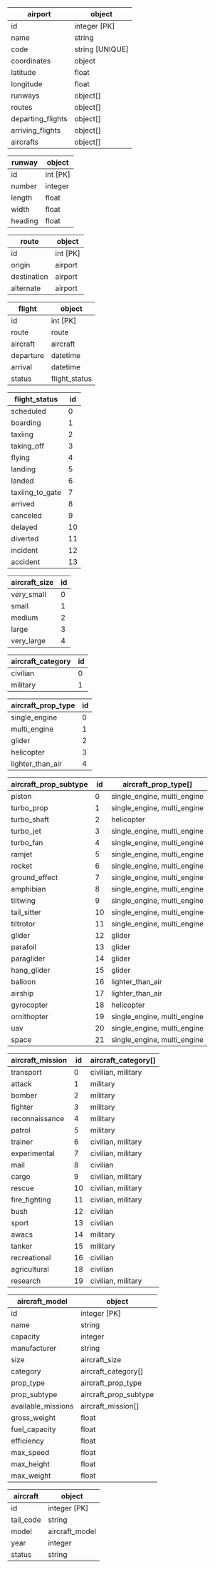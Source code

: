 | airport | object |
| --- | --- |
| id | integer [PK] |
| name | string |
| code | string [UNIQUE] |
| coordinates | object |
| latitude | float |
| longitude | float |
| runways | object[] |
| routes | object[] |
| departing_flights | object[] |
| arriving_flights | object[] |
| aircrafts | object[] |

| runway | object |
| --- | --- |
| id | int [PK] |
| number | integer |
| length | float |
| width | float |
| heading | float |

| route | object |
| --- | --- |
| id | int [PK] |
| origin | airport |
| destination | airport |
| alternate | airport |

| flight | object |
| --- | --- |
| id | int [PK] |
| route | route |
| aircraft | aircraft |
| departure | datetime |
| arrival | datetime |
| status | flight_status |

| flight_status | id |
| --- | --- |
| scheduled | 0 |
| boarding | 1 |
| taxiing | 2 |
| taking_off | 3 |
| flying | 4 |
| landing | 5 |
| landed | 6 |
| taxiing_to_gate | 7 |
| arrived | 8 |
| canceled | 9 |
| delayed | 10 |
| diverted | 11 |
| incident | 12 |
| accident | 13 |

| aircraft_size | id |
| --- | --- |
| very_small | 0 |
| small | 1 |
| medium | 2 |
| large | 3 |
| very_large | 4 |

| aircraft_category | id |
| --- | --- |
| civilian | 0 |
| military | 1 |

| aircraft_prop_type | id |
| --- | --- |
| single_engine | 0 |
| multi_engine | 1 |
| glider | 2 |
| helicopter | 3 |
| lighter_than_air | 4 |

| aircraft_prop_subtype | id | aircraft_prop_type[] |
| --- | --- | --- |
| piston | 0 | single_engine, multi_engine |
| turbo_prop | 1 | single_engine, multi_engine |
| turbo_shaft | 2 | helicopter |
| turbo_jet | 3 | single_engine, multi_engine |
| turbo_fan | 4 | single_engine, multi_engine |
| ramjet | 5 | single_engine, multi_engine |
| rocket | 6 | single_engine, multi_engine |
| ground_effect | 7 | single_engine, multi_engine |
| amphibian | 8 | single_engine, multi_engine |
| tiltwing | 9 | single_engine, multi_engine |
| tail_sitter | 10 | single_engine, multi_engine |
| tiltrotor | 11 | single_engine, multi_engine |
| glider | 12 | glider |
| parafoil | 13 | glider |
| paraglider | 14 | glider |
| hang_glider | 15 | glider |
| balloon | 16 | lighter_than_air |
| airship | 17 | lighter_than_air |
| gyrocopter | 18 | helicopter |
| ornithopter | 19 | single_engine, multi_engine |
| uav | 20 | single_engine, multi_engine
| space | 21 | single_engine, multi_engine |

| aircraft_mission | id | aircraft_category[] |
| --- | --- | --- |
| transport | 0 | civilian, military |
| attack | 1 | military |
| bomber | 2 | military |
| fighter | 3 | military |
| reconnaissance | 4 | military |
| patrol | 5 | military |
| trainer | 6 | civilian, military |
| experimental | 7 | civilian, military |
| mail | 8 | civilian |
| cargo | 9 | civilian, military |
| rescue | 10 | civilian, military |
| fire_fighting | 11 | civilian, military |
| bush | 12 | civilian |
| sport | 13 | civilian |
| awacs | 14 | military |
| tanker | 15 | military |
| recreational | 16 | civilian |
| agricultural | 18 | civilian |
| research | 19 | civilian, military |

| aircraft_model | object |
| --- | --- |
| id | integer [PK] |
| name | string |
| capacity | integer |
| manufacturer | string |
| size | aircraft_size |
| category | aircraft_category[] |
| prop_type | aircraft_prop_type |
| prop_subtype | aircraft_prop_subtype |
| available_missions | aircraft_mission[] |
| gross_weight | float |
| fuel_capacity | float |
| efficiency | float |
| max_speed | float |
| max_height | float |
| max_weight | float |

| aircraft | object |
| --- | --- |
| id | integer [PK] |
| tail_code | string |
| model | aircraft_model |
| year | integer |
| status | string |